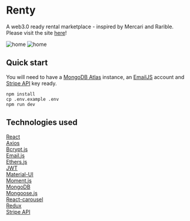 # Renty

A web3.0 ready rental marketplace - inspired by Mercari and Rarible.\
Please visit the site [here](http://13.212.157.177/#/)!

![home](./home.png)
![home](./marketplace.png)

## Quick start

You will need to have a [MongoDB Atlas](https://www.mongodb.com/) instance, an [EmailJS](https://docs.ethers.io/v5/) account and [Stripe API](https://stripe.com/docs/api) key ready.

```
npm install
cp .env.example .env
npm run dev
```

## Technologies used

[React](https://reactjs.org/)\
[Axios](https://axios-http.com/docs/intro)\
[Bcrypt.js](https://www.npmjs.com/package/bcryptjs)\
[Email.js](https://www.emailjs.com/)\
[Ethers.js](https://docs.ethers.io/v5/)\
[JWT](https://jwt.io/)\
[Material-UI](https://material-ui.com/)\
[Moment.js](https://momentjs.com/)\
[MongoDB](https://www.mongodb.com/)\
[Mongoose.js](https://mongoosejs.com/docs/api.html)\
[React-carousel](https://www.npmjs.com/package/@brainhubeu/react-carousel)\
[Redux](https://redux.js.org/)\
[Stripe API](https://stripe.com/docs/api)
